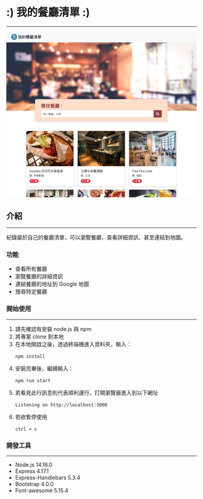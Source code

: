 # :) 我的餐廳清單 :)
---
![Index page about Restaurant List](./public/image/snapshot.png)

## 介紹
---
紀錄屬於自己的餐廳清單，可以瀏覽餐廳、查看詳細資訊、甚至連結到地圖。

### 功能
- 查看所有餐廳
- 瀏覽餐廳的詳細資訊
- 連結餐廳的地址到 Google 地圖
- 搜尋特定餐廳

### 開始使用
---
1. 請先確認有安裝 node.js 與 npm
2. 將專案 clone 到本地
3. 在本地開啟之後，透過終端機進入資料夾，輸入：
   ```
   npm install
   ```
4. 安裝完畢後，繼續輸入：
   ```
   npm run start
   ```
5. 若看見此行訊息則代表順利運行，打開瀏覽器進入到以下網址
   ```
   Listening on http://localhost:3000
   ```
6. 若欲暫停使用
   ```
   ctrl + c
   ```
### 開發工具
---
- Node.js 14.16.0
- Express 4.17.1
- Express-Handlebars 5.3.4
- Bootstrap 4.0.0
- Font-awesome 5.15.4
